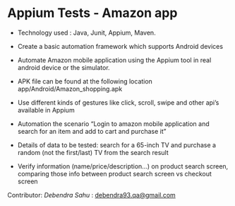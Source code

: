 # Appium Tests - Amazon app
 - Technology used : Java, Junit, Appium, Maven.
 
 - Create a basic automation framework which supports Android devices
  -  Automate Amazon mobile application using the Appium tool in real android
device or the simulator.
  -  APK file can be found at the following location
       app/Android/Amazon_shopping.apk
  -  Use different kinds of gestures like click, scroll, swipe and other api’s available
in Appium
  -  Automation the scenario “Login to amazon mobile application and search for
an item and add to cart and purchase it”
  -  Details of data to be tested: search for a 65-inch TV and purchase a random
(not the first/last) TV from the search result
  -  Verify information (name/price/description...) on product search screen,
comparing those info between product search screen vs checkout screen

Contributor:
    _Debendra Sahu_ : debendra93.qa@gmail.com